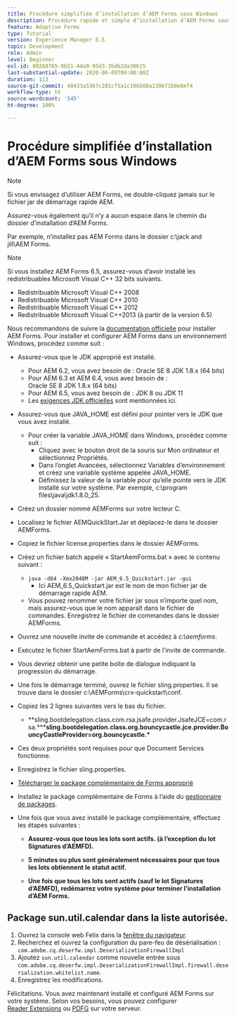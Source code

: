 ```yaml
---
title: Procédure simplifiée d’installation d’AEM Forms sous Windows
description: Procédure rapide et simple d’installation d’AEM Forms sous Windows
feature: Adaptive Forms
type: Tutorial
version: Experience Manager 6.5
topic: Development
role: Admin
level: Beginner
exl-id: 80288765-0b51-44a9-95d3-3bdb2da38615
last-substantial-update: 2020-06-09T00:00:00Z
duration: 113
source-git-commit: 48433a5367c281cf5a1c106b08a1306f1b0e8ef4
workflow-type: ht
source-wordcount: '545'
ht-degree: 100%

---
```


# Procédure simplifiée d’installation d’AEM Forms sous Windows

>[!NOTE]
>
>Si vous envisagez d’utiliser AEM Forms, ne double-cliquez jamais sur le fichier jar de démarrage rapide AEM.
>
>Assurez-vous également qu’il n’y a aucun espace dans le chemin du dossier d’installation d’AEM Forms.
>
>Par exemple, n’installez pas AEM Forms dans le dossier c:\jack and jill\AEM Forms.

>[!NOTE]
>
>Si vous installez AEM Forms 6.5, assurez-vous d’avoir installé les redistribuables Microsoft Visual C++ 32 bits suivants.
>
>* Redistribuable Microsoft Visual C++ 2008
>* Redistribuable Microsoft Visual C++ 2010
>* Redistribuable Microsoft Visual C++ 2012
>* Redistribuable Microsoft Visual C++2013 (à partir de la version 6.5)

Nous recommandons de suivre la [documentation officielle](https://helpx.adobe.com/fr/experience-manager/6-3/forms/using/installing-configuring-aem-forms-osgi.html) pour installer AEM Forms. Pour installer et configurer AEM Forms dans un environnement Windows, procédez comme suit :

* Assurez-vous que le JDK approprié est installé.
   * Pour AEM 6.2, vous avez besoin de : Oracle SE 8 JDK 1.8.x (64 bits)
   * Pour AEM 6.3 et AEM 6.4, vous avez besoin de : Oracle SE 8 JDK 1.8.x (64 bits)
   * Pour AEM 6.5, vous avez besoin de : JDK 8 ou JDK 11
   * Les [exigences JDK officielles](https://experienceleague.adobe.com/docs/experience-manager-65/deploying/introduction/technical-requirements.html?lang=fr) sont mentionnées ici.
* Assurez-vous que JAVA_HOME est défini pour pointer vers le JDK que vous avez installé.
   * Pour créer la variable JAVA_HOME dans Windows, procédez comme suit :
      * Cliquez avec le bouton droit de la souris sur Mon ordinateur et sélectionnez Propriétés.
      * Dans l’onglet Avancées, sélectionnez Variables d’environnement et créez une variable système appelée JAVA_HOME.
      * Définissez la valeur de la variable pour qu’elle pointe vers le JDK installé sur votre système. Par exemple, c:\program files\java\jdk1.8.0_25.

* Créez un dossier nommé AEMForms sur votre lecteur C.
* Localisez le fichier AEMQuickStart.Jar et déplacez-le dans le dossier AEMForms.
* Copiez le fichier license.properties dans le dossier AEMForms.
* Créez un fichier batch appelé « StartAemForms.bat » avec le contenu suivant :
   * `java -d64 -Xmx2048M -jar AEM_6.5_Quickstart.jar -gui`
      * Ici AEM_6.5_Quickstart.jar est le nom de mon fichier jar de démarrage rapide AEM.
   * Vous pouvez renommer votre fichier jar sous n’importe quel nom, mais assurez-vous que le nom apparaît dans le fichier de commandes. Enregistrez le fichier de commandes dans le dossier AEMForms.

* Ouvrez une nouvelle invite de commande et accédez à _c:\aemforms_.

* Exécutez le fichier StartAemForms.bat à partir de l’invite de commande.

* Vous devriez obtenir une petite boîte de dialogue indiquant la progression du démarrage.

* Une fois le démarrage terminé, ouvrez le fichier sling.properties. Il se trouve dans le dossier c:\AEMForms\crx-quickstart\conf.

* Copiez les 2 lignes suivantes vers le bas du fichier.
   * **sling.bootdelegation.class.com.rsa.jsafe.provider.JsafeJCE=com.rsa.&#42;****sling.bootdelegation.class.org.bouncycastle.jce.provider.BouncyCastleProvider=org.bouncycastle.&#42;**
* Ces deux propriétés sont requises pour que Document Services fonctionne.
* Enregistrez le fichier sling.properties.
* [Télécharger le package complémentaire de Forms approprié](https://experienceleague.adobe.com/docs/experience-manager-release-information/aem-release-updates/forms-updates/aem-forms-releases.html?lang=fr)
* Installez le package complémentaire de Forms à l’aide du [gestionnaire de packages](http://localhost:4502/crx/packmgr/index.jsp).
* Une fois que vous avez installé le package complémentaire, effectuez les étapes suivantes :

   * **Assurez-vous que tous les lots sont actifs. (à l’exception du lot Signatures d’AEMFD).**
   * **5 minutes ou plus sont généralement nécessaires pour que tous les lots obtiennent le statut actif.**

   * **Une fois que tous les lots sont actifs (sauf le lot Signatures d’AEMFD), redémarrez votre système pour terminer l’installation d’AEM Forms.**

## Package sun.util.calendar dans la liste autorisée.

1. Ouvrez la console web Felix dans la [fenêtre du navigateur](http://localhost:4502/system/console/configMgr).
1. Recherchez et ouvrez la configuration du pare-feu de désérialisation : `com.adobe.cq.deserfw.impl.DeserializationFirewallImpl`
1. Ajoutez `sun.util.calendar` comme nouvelle entrée sous `com.adobe.cq.deserfw.impl.DeserializationFirewallImpl.firewall.deserialization.whitelist.name`.
1. Enregistrez les modifications.

Félicitations. Vous avez maintenant installé et configuré AEM Forms sur votre système.
Selon vos besoins, vous pouvez configurer [Reader Extensions](https://experienceleague.adobe.com/docs/experience-manager-learn/forms/document-services/configuring-reader-extension-osgi.html?lang=fr) ou [PDFG](https://experienceleague.adobe.com/docs/experience-manager-65/forms/install-aem-forms/osgi-installation/install-configure-document-services.html?lang=fr) sur votre serveur.
